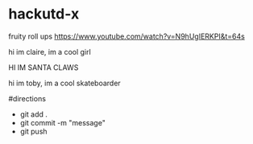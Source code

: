 # hackutd-x
fruity roll ups
https://www.youtube.com/watch?v=N9hUgIERKPI&t=64s 



hi im claire, im a cool girl


HI IM SANTA CLAWS


hi im toby, im a cool skateboarder

#directions
- git add .
- git commit -m "message"
- git push
